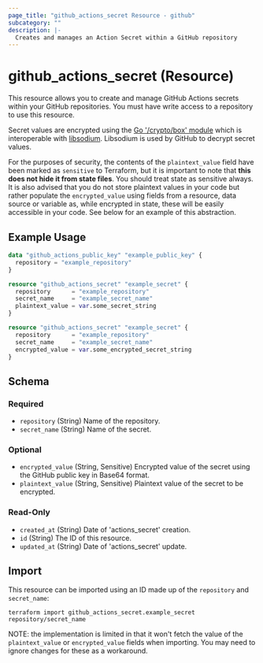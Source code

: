 ```yaml
---
page_title: "github_actions_secret Resource - github"
subcategory: ""
description: |-
  Creates and manages an Action Secret within a GitHub repository
---
```


# github_actions_secret (Resource)

This resource allows you to create and manage GitHub Actions secrets within your GitHub repositories. You must have write access to a repository to use this resource.

Secret values are encrypted using the [Go '/crypto/box' module](https://godoc.org/golang.org/x/crypto/nacl/box) which is interoperable with [libsodium](https://libsodium.gitbook.io/doc/). Libsodium is used by GitHub to decrypt secret values.

For the purposes of security, the contents of the `plaintext_value` field have been marked as `sensitive` to Terraform, but it is important to note that **this does not hide it from state files**. You should treat state as sensitive always. It is also advised that you do not store plaintext values in your code but rather populate the `encrypted_value` using fields from a resource, data source or variable as, while encrypted in state, these will be easily accessible in your code. See below for an example of this abstraction.

## Example Usage

```terraform
data "github_actions_public_key" "example_public_key" {
  repository = "example_repository"
}

resource "github_actions_secret" "example_secret" {
  repository      = "example_repository"
  secret_name     = "example_secret_name"
  plaintext_value = var.some_secret_string
}

resource "github_actions_secret" "example_secret" {
  repository      = "example_repository"
  secret_name     = "example_secret_name"
  encrypted_value = var.some_encrypted_secret_string
}
```

<!-- schema generated by tfplugindocs -->
## Schema

### Required

- `repository` (String) Name of the repository.
- `secret_name` (String) Name of the secret.

### Optional

- `encrypted_value` (String, Sensitive) Encrypted value of the secret using the GitHub public key in Base64 format.
- `plaintext_value` (String, Sensitive) Plaintext value of the secret to be encrypted.

### Read-Only

- `created_at` (String) Date of 'actions_secret' creation.
- `id` (String) The ID of this resource.
- `updated_at` (String) Date of 'actions_secret' update.

## Import

This resource can be imported using an ID made up of the `repository` and `secret_name`:

```shell
terraform import github_actions_secret.example_secret repository/secret_name
```

NOTE: the implementation is limited in that it won't fetch the value of the `plaintext_value` or `encrypted_value` fields when importing. You may need to ignore changes for these as a workaround.
